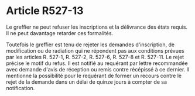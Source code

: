 # Article R527-13

Le greffier ne peut refuser les inscriptions et la délivrance des états requis. Il ne peut davantage retarder ces formalités.

Toutefois le greffier est tenu de rejeter les demandes d'inscription, de modification ou de radiation qui ne répondent pas aux conditions prévues par les articles R. 527-1, R. 527-2, R. 527-6, R. 527-8 et R. 527-11. Le rejet précise le motif du refus. Il est notifié au requérant par lettre recommandée avec demande d'avis de réception ou remis contre récépissé à ce dernier. Il mentionne la possibilité pour le requérant de former un recours contre le rejet de la demande dans un délai de quinze jours à compter de sa notification.
